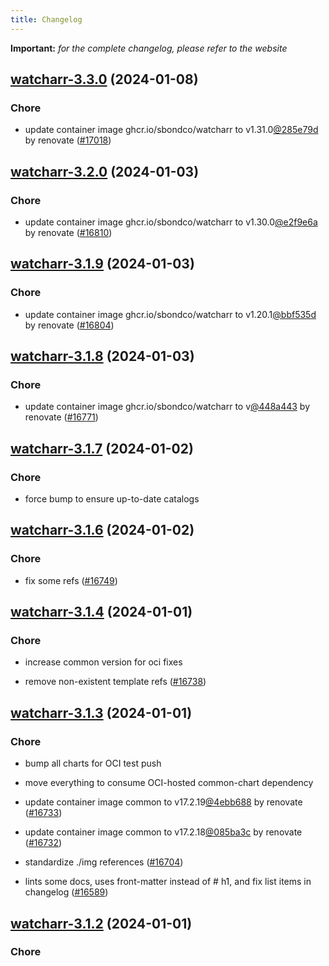 ```yaml
---
title: Changelog
---
```


**Important:**
*for the complete changelog, please refer to the website*



## [watcharr-3.3.0](https://github.com/truecharts/charts/compare/watcharr-3.2.0...watcharr-3.3.0) (2024-01-08)

### Chore



- update container image ghcr.io/sbondco/watcharr to v1.31.0[@285e79d](https://github.com/285e79d) by renovate ([#17018](https://github.com/truecharts/charts/issues/17018))


## [watcharr-3.2.0](https://github.com/truecharts/charts/compare/watcharr-3.1.9...watcharr-3.2.0) (2024-01-03)

### Chore



- update container image ghcr.io/sbondco/watcharr to v1.30.0[@e2f9e6a](https://github.com/e2f9e6a) by renovate ([#16810](https://github.com/truecharts/charts/issues/16810))


## [watcharr-3.1.9](https://github.com/truecharts/charts/compare/watcharr-3.1.8...watcharr-3.1.9) (2024-01-03)

### Chore



- update container image ghcr.io/sbondco/watcharr to v1.20.1[@bbf535d](https://github.com/bbf535d) by renovate ([#16804](https://github.com/truecharts/charts/issues/16804))


## [watcharr-3.1.8](https://github.com/truecharts/charts/compare/watcharr-3.1.7...watcharr-3.1.8) (2024-01-03)

### Chore



- update container image ghcr.io/sbondco/watcharr to v[@448a443](https://github.com/448a443) by renovate ([#16771](https://github.com/truecharts/charts/issues/16771))


## [watcharr-3.1.7](https://github.com/truecharts/charts/compare/watcharr-3.1.6...watcharr-3.1.7) (2024-01-02)

### Chore



- force bump to ensure up-to-date catalogs


## [watcharr-3.1.6](https://github.com/truecharts/charts/compare/watcharr-3.1.4...watcharr-3.1.6) (2024-01-02)

### Chore



- fix some refs ([#16749](https://github.com/truecharts/charts/issues/16749))


## [watcharr-3.1.4](https://github.com/truecharts/charts/compare/watcharr-3.1.3...watcharr-3.1.4) (2024-01-01)

### Chore



- increase common version for oci fixes

- remove non-existent template refs ([#16738](https://github.com/truecharts/charts/issues/16738))


## [watcharr-3.1.3](https://github.com/truecharts/charts/compare/watcharr-3.1.0...watcharr-3.1.3) (2024-01-01)

### Chore



- bump all charts for OCI test push

- move everything to consume OCI-hosted common-chart dependency

- update container image common to v17.2.19[@4ebb688](https://github.com/4ebb688) by renovate ([#16733](https://github.com/truecharts/charts/issues/16733))

- update container image common to v17.2.18[@085ba3c](https://github.com/085ba3c) by renovate ([#16732](https://github.com/truecharts/charts/issues/16732))

- standardize ./img references ([#16704](https://github.com/truecharts/charts/issues/16704))

- lints some docs, uses front-matter instead of # h1, and fix list items in changelog ([#16589](https://github.com/truecharts/charts/issues/16589))


## [watcharr-3.1.2](https://github.com/truecharts/charts/compare/watcharr-3.1.0...watcharr-3.1.2) (2024-01-01)

### Chore




